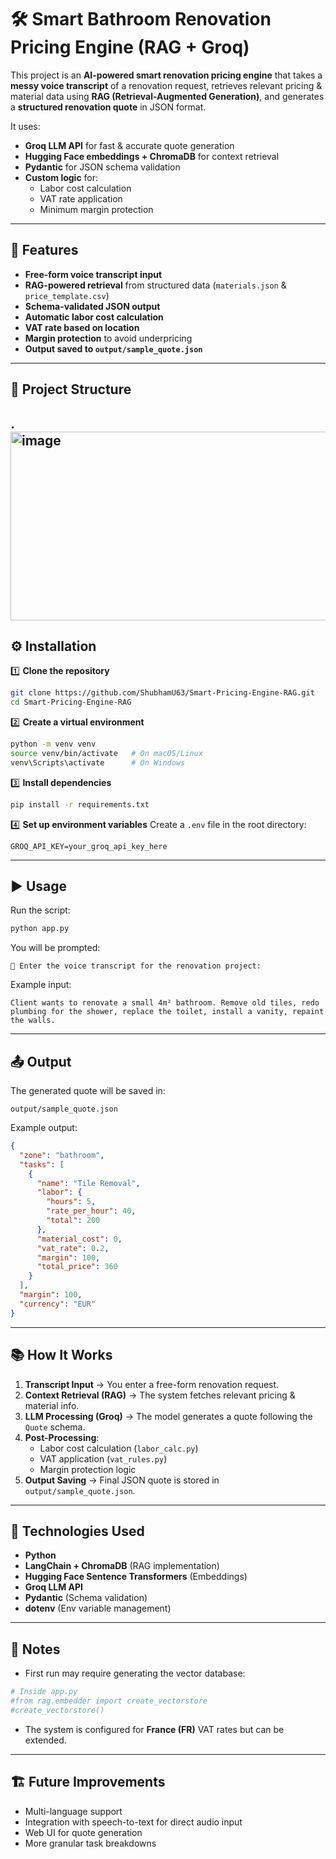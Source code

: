 # 🛠 Smart Bathroom Renovation Pricing Engine (RAG + Groq)

This project is an **AI-powered smart renovation pricing engine** that takes a **messy voice transcript** of a renovation request, retrieves relevant pricing & material data using **RAG (Retrieval-Augmented Generation)**, and generates a **structured renovation quote** in JSON format.  

It uses:
- **Groq LLM API** for fast & accurate quote generation
- **Hugging Face embeddings + ChromaDB** for context retrieval
- **Pydantic** for JSON schema validation
- **Custom logic** for:
  - Labor cost calculation
  - VAT rate application
  - Minimum margin protection

---

## 🚀 Features
- **Free-form voice transcript input**
- **RAG-powered retrieval** from structured data (`materials.json` & `price_template.csv`)
- **Schema-validated JSON output**
- **Automatic labor cost calculation**
- **VAT rate based on location**
- **Margin protection** to avoid underpricing
- **Output saved to `output/sample_quote.json`**

---

## 📂 Project Structure
.
<img width="689" height="302" alt="image" src="https://github.com/user-attachments/assets/3c63a305-6ea0-4032-a6d4-e27619492e1b" />
---

## ⚙️ Installation

1️⃣ **Clone the repository**
```bash
git clone https://github.com/ShubhamU63/Smart-Pricing-Engine-RAG.git
cd Smart-Pricing-Engine-RAG
```

2️⃣ **Create a virtual environment**
```bash
python -m venv venv
source venv/bin/activate   # On macOS/Linux
venv\Scripts\activate      # On Windows
```

3️⃣ **Install dependencies**
```bash
pip install -r requirements.txt
```

4️⃣ **Set up environment variables**
Create a `.env` file in the root directory:
```env
GROQ_API_KEY=your_groq_api_key_here
```

---

## ▶️ Usage

Run the script:
```bash
python app.py
```

You will be prompted:
```
🧠 Enter the voice transcript for the renovation project:
```

Example input:
```
Client wants to renovate a small 4m² bathroom. Remove old tiles, redo plumbing for the shower, replace the toilet, install a vanity, repaint the walls.
```

---

## 📤 Output
The generated quote will be saved in:
```
output/sample_quote.json
```

Example output:
```json
{
  "zone": "bathroom",
  "tasks": [
    {
      "name": "Tile Removal",
      "labor": {
        "hours": 5,
        "rate_per_hour": 40,
        "total": 200
      },
      "material_cost": 0,
      "vat_rate": 0.2,
      "margin": 100,
      "total_price": 360
    }
  ],
  "margin": 100,
  "currency": "EUR"
}
```

---

## 📚 How It Works
1. **Transcript Input** → You enter a free-form renovation request.
2. **Context Retrieval (RAG)** → The system fetches relevant pricing & material info.
3. **LLM Processing (Groq)** → The model generates a quote following the `Quote` schema.
4. **Post-Processing**:
   - Labor cost calculation (`labor_calc.py`)
   - VAT application (`vat_rules.py`)
   - Margin protection logic
5. **Output Saving** → Final JSON quote is stored in `output/sample_quote.json`.

---

## 🧠 Technologies Used
- **Python**
- **LangChain + ChromaDB** (RAG implementation)
- **Hugging Face Sentence Transformers** (Embeddings)
- **Groq LLM API**
- **Pydantic** (Schema validation)
- **dotenv** (Env variable management)

---

## 📌 Notes
- First run may require generating the vector database:
```python
# Inside app.py
#from rag.embedder import create_vectorstore
#create_vectorstore()
```
- The system is configured for **France (FR)** VAT rates but can be extended.

---

## 🏗 Future Improvements
- Multi-language support
- Integration with speech-to-text for direct audio input
- Web UI for quote generation
- More granular task breakdowns
